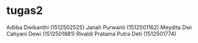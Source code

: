 # tugas2
Adiiba Dwikanthi (1512502525)
Janah Purwanti (1512501162)
Meydita Dwi Cahyani Dewi (1512501881)
Rivaldi Pratama Putra Deti (1512501774)
